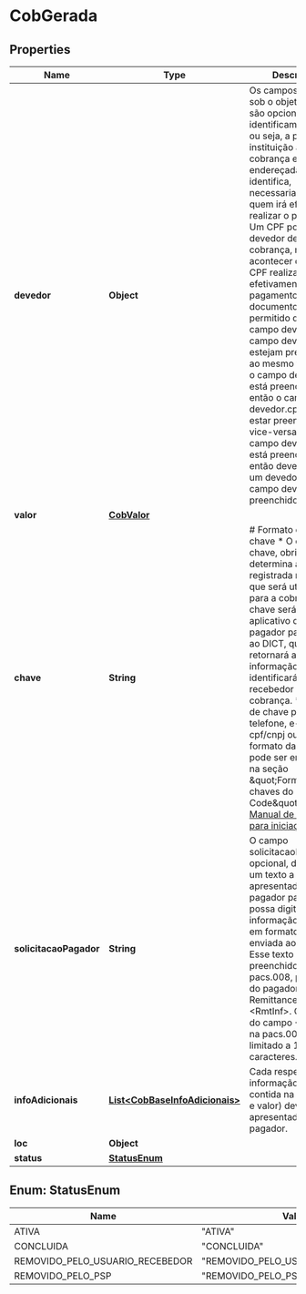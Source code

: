 # CobGerada

## Properties
Name | Type | Description | Notes
------------ | ------------- | ------------- | -------------
**devedor** | **Object** | Os campos aninhados sob o objeto devedor são opcionais e identificam o devedor, ou seja, a pessoa ou a instituição a quem a cobrança está endereçada. Não identifica, necessariamente, quem irá efetivamente realizar o pagamento. Um CPF pode ser o devedor de uma cobrança, mas pode acontecer de outro CPF realizar, efetivamente, o pagamento do documento. Não é permitido que o campo devedor.cpf e campo devedor.cnpj estejam preenchidos ao mesmo tempo. Se o campo devedor.cnpj está preenchido, então o campo devedor.cpf não pode estar preenchido, e vice-versa. Se o campo devedor.nome está preenchido, então deve existir ou um devedor.cpf ou um campo devedor.cnpj preenchido. |  [optional]
**valor** | [**CobValor**](CobValor.md) |  | 
**chave** | **String** | # Formato do campo chave  * O campo chave, obrigatório, determina a chave Pix registrada no DICT que será utilizada para a cobrança. Essa chave será lida pelo aplicativo do PSP do pagador para consulta ao DICT, que retornará a informação que identificará o recebedor da cobrança. * Os tipos de chave podem ser: telefone, e-mail, cpf/cnpj ou EVP. * O formato das chaves pode ser encontrado na seção \&quot;Formatação das chaves do DICT no BR Code\&quot; do [Manual de Padrões para iniciação do Pix](https://www.bcb.gov.br/estabilidadefinanceira/pagamentosinstantaneos).  | 
**solicitacaoPagador** | **String** | O campo solicitacaoPagador, opcional, determina um texto a ser apresentado ao pagador para que ele possa digitar uma informação correlata, em formato livre, a ser enviada ao recebedor. Esse texto será preenchido, na pacs.008, pelo PSP do pagador, no campo RemittanceInformation &lt;RmtInf&gt;. O tamanho do campo &lt;RmtInf&gt; na pacs.008 está limitado a 140 caracteres. |  [optional]
**infoAdicionais** | [**List&lt;CobBaseInfoAdicionais&gt;**](CobBaseInfoAdicionais.md) | Cada respectiva informação adicional contida na lista (nome e valor) deve ser apresentada ao pagador. |  [optional]
**loc** | **Object** |  |  [optional]
**status** | [**StatusEnum**](#StatusEnum) |  | 

<a name="StatusEnum"></a>
## Enum: StatusEnum
Name | Value
---- | -----
ATIVA | &quot;ATIVA&quot;
CONCLUIDA | &quot;CONCLUIDA&quot;
REMOVIDO_PELO_USUARIO_RECEBEDOR | &quot;REMOVIDO_PELO_USUARIO_RECEBEDOR&quot;
REMOVIDO_PELO_PSP | &quot;REMOVIDO_PELO_PSP&quot;
